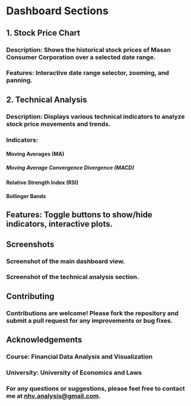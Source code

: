 # Dashboard Sections

## 1. Stock Price Chart
### Description: Shows the historical stock prices of Masan Consumer Corporation over a selected date range.
### Features: Interactive date range selector, zooming, and panning.
## 2. Technical Analysis
### Description: Displays various technical indicators to analyze stock price movements and trends.
### Indicators:
#### Moving Averages (MA)
##### Moving Average Convergence Divergence (MACD)
#### Relative Strength Index (RSI)
#### Bollinger Bands
## Features: Toggle buttons to show/hide indicators, interactive plots.
## Screenshots


### Screenshot of the main dashboard view.


### Screenshot of the technical analysis section.

## Contributing

### Contributions are welcome! Please fork the repository and submit a pull request for any improvements or bug fixes.


## Acknowledgements

### Course: Financial Data Analysis and Visualization
### University: University of Economics and Laws
### For any questions or suggestions, please feel free to contact me at nhv.analysis@gmail.com.

